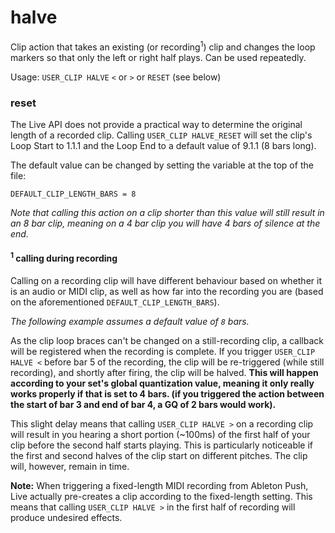 # halve

Clip action that takes an existing (or recording<sup>1</sup>) clip and changes the loop markers so that only the left or right half plays. Can be used repeatedly.

Usage: `USER_CLIP HALVE` `<` or `>` or `RESET` (see below)

### reset

The Live API does not provide a practical way to determine the original length of a recorded clip. Calling `USER_CLIP HALVE_RESET` will set the clip's Loop Start to 1.1.1 and the Loop End to a default value of 9.1.1 (8 bars long).

The default value can be changed by setting the variable at the top of the file:

`DEFAULT_CLIP_LENGTH_BARS = 8`

_Note that calling this action on a clip shorter than this value will still result in an 8 bar clip, meaning on a 4 bar clip you will have 4 bars of silence at the end._

#### <sup>1</sup> calling during recording

Calling on a recording clip will have different behaviour based on whether it is an audio or MIDI clip, as well as how far into the recording you are (based on the aforementioned `DEFAULT_CLIP_LENGTH_BARS`).

_The following example assumes a default value of `8` bars._

As the clip loop braces can't be changed on a still-recording clip, a callback will be registered when the recording is complete. If you trigger `USER_CLIP HALVE <` before bar 5 of the recording, the clip will be re-triggered (while still recording), and shortly after firing, the clip will be halved. __This will happen according to your set's global quantization value, meaning it only really works properly if that is set to 4 bars. (if you triggered the action between the start of bar 3 and end of bar 4, a GQ of 2 bars would work).__

This slight delay means that calling `USER_CLIP HALVE >` on a recording clip will result in you hearing a short portion (~100ms) of the first half of your clip before the second half starts playing. This is particularly noticeable if the first and second halves of the clip start on different pitches. The clip will, however, remain in time.

__Note:__ When triggering a fixed-length MIDI recording from Ableton Push, Live actually pre-creates a clip according to the fixed-length setting. This means that calling `USER_CLIP HALVE >` in the first half of recording will produce undesired effects.
